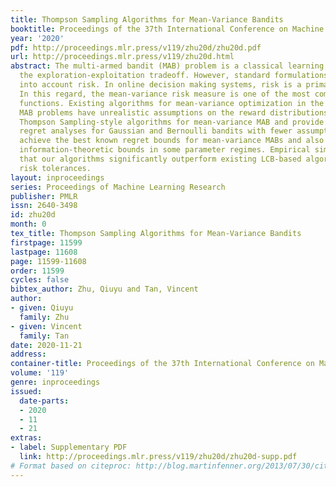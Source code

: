 ```yaml
---
title: Thompson Sampling Algorithms for Mean-Variance Bandits
booktitle: Proceedings of the 37th International Conference on Machine Learning
year: '2020'
pdf: http://proceedings.mlr.press/v119/zhu20d/zhu20d.pdf
url: http://proceedings.mlr.press/v119/zhu20d.html
abstract: The multi-armed bandit (MAB) problem is a classical learning task that exemplifies
  the exploration-exploitation tradeoff. However, standard formulations do not take
  into account risk. In online decision making systems, risk is a primary concern.
  In this regard, the mean-variance risk measure is one of the most common objective
  functions. Existing algorithms for mean-variance optimization in the context of
  MAB problems have unrealistic assumptions on the reward distributions. We develop
  Thompson Sampling-style algorithms for mean-variance MAB and provide comprehensive
  regret analyses for Gaussian and Bernoulli bandits with fewer assumptions. Our algorithms
  achieve the best known regret bounds for mean-variance MABs and also attain the
  information-theoretic bounds in some parameter regimes. Empirical simulations show
  that our algorithms significantly outperform existing LCB-based algorithms for all
  risk tolerances.
layout: inproceedings
series: Proceedings of Machine Learning Research
publisher: PMLR
issn: 2640-3498
id: zhu20d
month: 0
tex_title: Thompson Sampling Algorithms for Mean-Variance Bandits
firstpage: 11599
lastpage: 11608
page: 11599-11608
order: 11599
cycles: false
bibtex_author: Zhu, Qiuyu and Tan, Vincent
author:
- given: Qiuyu
  family: Zhu
- given: Vincent
  family: Tan
date: 2020-11-21
address: 
container-title: Proceedings of the 37th International Conference on Machine Learning
volume: '119'
genre: inproceedings
issued:
  date-parts:
  - 2020
  - 11
  - 21
extras:
- label: Supplementary PDF
  link: http://proceedings.mlr.press/v119/zhu20d/zhu20d-supp.pdf
# Format based on citeproc: http://blog.martinfenner.org/2013/07/30/citeproc-yaml-for-bibliographies/
---
```

